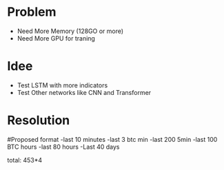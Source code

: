 # Problem
- Need More Memory (128GO or more)
- Need More GPU for traning

# Idee
- Test LSTM with more indicators
- Test Other networks like CNN and Transformer

# Resolution

#Proposed format
-last 10 minutes
-last 3 btc min
-last 200 5min
-last 100 BTC hours
-last 80 hours
-Last 40 days

total: 453*4
